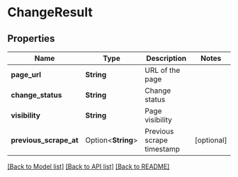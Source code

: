 # ChangeResult

## Properties

Name | Type | Description | Notes
------------ | ------------- | ------------- | -------------
**page_url** | **String** | URL of the page | 
**change_status** | **String** | Change status | 
**visibility** | **String** | Page visibility | 
**previous_scrape_at** | Option<**String**> | Previous scrape timestamp | [optional]

[[Back to Model list]](../README.md#documentation-for-models) [[Back to API list]](../README.md#documentation-for-api-endpoints) [[Back to README]](../README.md)


